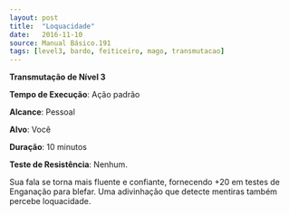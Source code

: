 ```yaml
---
layout: post
title:  "Loquacidade"
date:   2016-11-10
source: Manual Básico.191
tags: [level3, bardo, feiticeiro, mago, transmutacao]
---
```


**Transmutação de Nível 3**

**Tempo de Execução**: Ação padrão

**Alcance**: Pessoal

**Alvo**: Você

**Duração**: 10 minutos

**Teste de Resistência**: Nenhum.

Sua fala se torna mais fluente e confiante, fornecendo +20 em testes de Enganação para blefar.
Uma adivinhação que detecte mentiras também percebe loquacidade.
